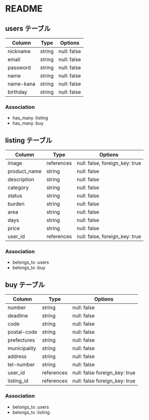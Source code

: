 # README

## users テーブル

| Column   | Type   | Options     |
| -------- | ------ | ----------- |
| nickname | string | null: false |
| email    | string | null: false |
| password | string | null: false |
| name     | string | null: false |
| name-kana| string | null: false |
| birthday | string | null: false |

### Association

- has_many :listing
- has_many :buy

## listing テーブル

| Column      | Type        | Options                        |
| ----------- | ----------- | ------------------------------ |
| image       | references  | null: false, foreign_key: true |
| product_name| string      | null: false                    |
| description | string      | null: false                    |
| category    | string      | null: false                    |
| status      | string      | null: false                    |
| burden      | string      | null: false                    |
| area        | string      | null: false                    |
| days        | string      | null: false                    |
| price       | string      | null: false                    |
| user_id     | references  | null: false, foreign_key: true |

### Association

- belongs_to :users
- belongs_to :buy

## buy テーブル

| Column      | Type        | Options                       |
| ----------- | ----------- | ----------------------------- |
| number      | string      | null: false                   |
| deadline    | string      | null: false                   |
| code        | string      | null: false                   |
| postal-code | string      | null: false                   |
| prefectures | string      | null: false                   |
| municipality| string      | null: false                   |
| address     | string      | null: false                   |
| tel-number  | string      | null: false                   |
| user_id     | references  | null: false foreign_key: true |
| listing_id  | references  | null: false foreign_key: true |

### Association

- belongs_to :users
- belongs_to :listing
